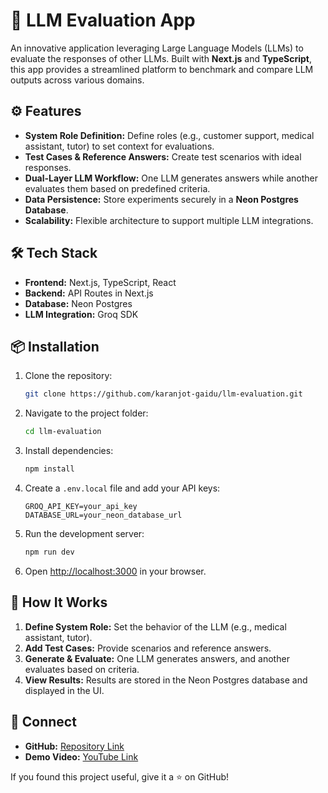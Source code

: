 # 🚀 LLM Evaluation App

An innovative application leveraging Large Language Models (LLMs) to evaluate the responses of other LLMs. Built with **Next.js** and **TypeScript**, this app provides a streamlined platform to benchmark and compare LLM outputs across various domains.

## ⚙️ Features

- **System Role Definition:** Define roles (e.g., customer support, medical assistant, tutor) to set context for evaluations.
- **Test Cases & Reference Answers:** Create test scenarios with ideal responses.
- **Dual-Layer LLM Workflow:** One LLM generates answers while another evaluates them based on predefined criteria.
- **Data Persistence:** Store experiments securely in a **Neon Postgres Database**.
- **Scalability:** Flexible architecture to support multiple LLM integrations.

## 🛠️ Tech Stack

- **Frontend:** Next.js, TypeScript, React
- **Backend:** API Routes in Next.js
- **Database:** Neon Postgres
- **LLM Integration:** Groq SDK

## 📦 Installation

1. Clone the repository:
   ```bash
   git clone https://github.com/karanjot-gaidu/llm-evaluation.git
   ```
2. Navigate to the project folder:
   ```bash
   cd llm-evaluation
   ```
3. Install dependencies:
   ```bash
   npm install
   ```
4. Create a `.env.local` file and add your API keys:
   ```env
   GROQ_API_KEY=your_api_key
   DATABASE_URL=your_neon_database_url
   ```
5. Run the development server:
   ```bash
   npm run dev
   ```
6. Open [http://localhost:3000](http://localhost:3000) in your browser.

## 🧠 How It Works

1. **Define System Role:** Set the behavior of the LLM (e.g., medical assistant, tutor).
2. **Add Test Cases:** Provide scenarios and reference answers.
3. **Generate & Evaluate:** One LLM generates answers, and another evaluates based on criteria.
4. **View Results:** Results are stored in the Neon Postgres database and displayed in the UI.

## 📲 Connect

- **GitHub:** [Repository Link](https://github.com/karanjot-gaidu/llm-evaluation)
- **Demo Video:** [YouTube Link](https://youtu.be/fIPjw-HLQcg)

If you found this project useful, give it a ⭐ on GitHub!
